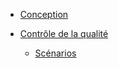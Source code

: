 * [Conception](/Ambiance)

* [Contrôle de la qualité](/Controle-qualite)
  * [Scénarios](/Scenario)


